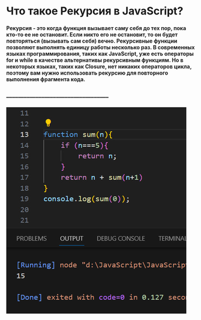 # Что такое Pекурсия в JavaScript?
#### Рекурсия - это когда функция вызывает саму себя до тех пор, пока кто-то ее не остановит. Если никто его не остановит, то он будет повторяться (вызывать сам себя) вечно. Рекурсивные функции позволяют выполнять единицу работы несколько раз. В современных языках программирования, таких как JavaScript, уже есть операторы for и while в качестве альтернативы рекурсивным функциям. Но в некоторых языках, таких как Closure, нет никаких операторов цикла, поэтому вам нужно использовать рекурсию для повторного выполнения фрагмента кода.
>
### ___________________________________
###                                    
###                                    
###                                    
![](photo_2023-11-20_22-50-19.jpg)
>
>
